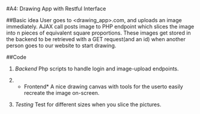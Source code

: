 #A4: Drawing App with Restful Interface

##Basic idea
User goes to <drawing_app>.com, and  uploads an image immediately.
AJAX call posts image to PHP endpoint which slices the image into n pieces of equivalent square proportions. These images get stored in the backend to be retrieved with a GET request(and an id) when another person goes to our website to start drawing.

##Code
1. *Backend*
 Php scripts to handle login and image-upload endpoints.

2. * Frontend*
A nice drawing canvas with tools for the userto easily recreate the image on-screen.
3. *Testing*
Test for different sizes when you slice the pictures.

